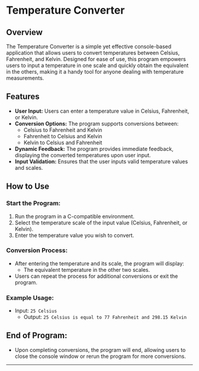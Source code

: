 # Temperature Converter

## Overview
The Temperature Converter is a simple yet effective console-based application that allows users to convert temperatures between Celsius, Fahrenheit, and Kelvin. Designed for ease of use, this program empowers users to input a temperature in one scale and quickly obtain the equivalent in the others, making it a handy tool for anyone dealing with temperature measurements.

## Features
- **User Input:** Users can enter a temperature value in Celsius, Fahrenheit, or Kelvin.
- **Conversion Options:** The program supports conversions between:
  - Celsius to Fahrenheit and Kelvin
  - Fahrenheit to Celsius and Kelvin
  - Kelvin to Celsius and Fahrenheit
- **Dynamic Feedback:** The program provides immediate feedback, displaying the converted temperatures upon user input.
- **Input Validation:** Ensures that the user inputs valid temperature values and scales.

## How to Use
### Start the Program:
1. Run the program in a C-compatible environment.
2. Select the temperature scale of the input value (Celsius, Fahrenheit, or Kelvin).
3. Enter the temperature value you wish to convert.

### Conversion Process:
- After entering the temperature and its scale, the program will display:
  - The equivalent temperature in the other two scales.
- Users can repeat the process for additional conversions or exit the program.

### Example Usage:
- Input: `25 Celsius`
  - Output: `25 Celsius is equal to 77 Fahrenheit and 298.15 Kelvin`

## End of Program:
- Upon completing conversions, the program will end, allowing users to close the console window or rerun the program for more conversions.

---

